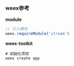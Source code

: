 ### weex参考

**module**

```js
// 引入模块
weex.requireModule('stream')

```

**weex-toolkit**

```shell
# 初始化项目
weex create app
```

